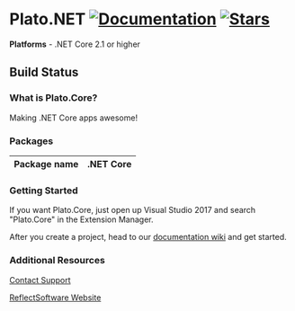 # Plato.NET  [![Documentation](https://img.shields.io/badge/docs-wiki-yellow.svg)](https://github.com/reflectsoftware/Plato.NET/wiki) [![Stars](https://img.shields.io/github/stars/reflectsoftware/Plato.NET.svg)](https://github.com/reflectsoftware/Plato.NET/stargazers) 

**Platforms** - .NET Core 2.1 or higher

## Build Status


### What is Plato.Core?

Making .NET Core apps awesome!

### Packages

Package name  | .NET Core
------------- | ---------------


### Getting Started


If you want Plato.Core, just open up Visual Studio 2017 and search "Plato.Core" in the Extension Manager.

After you create a project, head to our [documentation wiki](https://github.com/reflectsoftware/Plato.Core/wiki) and get started.


### Additional Resources

[Contact Support](support@reflectsoftware.com)

[ReflectSoftware Website](http://reflectsoftware.com)
